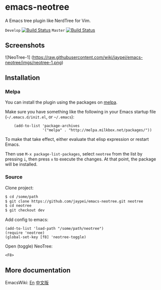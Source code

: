 # emacs-neotree #

A Emacs tree plugin like NerdTree for Vim.

`Develop` [![Build Status](https://travis-ci.org/jaypei/emacs-neotree.svg?branch=dev)](https://travis-ci.org/jaypei/emacs-neotree)
`Master` [![Build Status](https://travis-ci.org/jaypei/emacs-neotree.svg?branch=master)](https://travis-ci.org/jaypei/emacs-neotree)


## Screenshots ##

![NeoTree-1] (https://raw.githubusercontent.com/wiki/jaypei/emacs-neotree/imgs/neotree-1.png)

## Installation ##

### Melpa

You can install the plugin using the packages on [melpa](http://melpa.milkbox.net/).

Make sure you have something like the following in your Emacs startup file (`~/.emacs.d/init.el`, or `~/.emacs`):

```elisp
    (add-to-list 'package-archives
                 '("melpa" . "http://melpa.milkbox.net/packages/"))
```

To make that take effect, either evaluate that elisp expression or restart Emacs.

Then use `M-x package-list-packages`, select `neotree` from
the list by pressing `i`, then press `x` to execute the changes. At
that point, the package will be installed.


### Source

Clone project:
```sh
$ cd /some/path
$ git clone https://github.com/jaypei/emacs-neotree.git neotree
$ cd neotree
$ git checkout dev
```

Add config to emacs:

```elisp
(add-to-list 'load-path "/some/path/neotree")
(require 'neotree)
(global-set-key [f8] 'neotree-toggle)
```

Open (toggle) NeoTree:

```
<F8>
```


## More documentation ##

EmacsWiki:
[En](http://www.emacswiki.org/emacs/NeoTree)
[中文版](http://www.emacswiki.org/emacs-zh/NeoTree_%E4%B8%AD%E6%96%87wiki)
